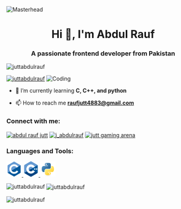 
![Masterhead](https://1.bp.blogspot.com/-7A4WynwLsMw/XbBpCXG8fHI/AAAAAAAAMt4/uOa1bpLskYgrwGbllhSu2SDj_Mig8SXJQCLcBGAsYHQ/s1600/2000_600px.gif)

<h1 align="center">Hi 👋, I'm Abdul Rauf</h1>
<h3 align="center">A passionate frontend developer from Pakistan</h3>

<p align="left"> <img src="https://komarev.com/ghpvc/?username=juttabdulrauf&label=Profile%20views&color=0e75b6&style=flat" alt="juttabdulrauf" /> </p>

<img align="right" alt="Coding" width="400" src=”https://images.squarespace-cdn.com/content/v1/5769fc401b631bab1addb2ab/1541580611624-TE64QGKRJG8SWAIUS7NS/ke17ZwdGBToddI8pDm48kPoswlzjSVMM-SxOp7CV59BZw-zPPgdn4jUwVcJE1ZvWQUxwkmyExglNqGp0IvTJZamWLI2zvYWH8K3-s_4yszcp2ryTI0HqTOaaUohrI8PI6FXy8c9PWtBlqAVlUS5izpdcIXDZqDYvprRqZ29Pw0o/coding-freak.gif”>

<p align="left"> <a href="https://github.com/ryo-ma/github-profile-trophy"><img src="https://github-profile-trophy.vercel.app/?username=juttabdulrauf" alt="juttabdulrauf" /></a> </p>

- 🌱 I’m currently learning **C, C++, and python**

- 📫 How to reach me **raufjutt4883@gmail.com**

<h3 align="left">Connect with me:</h3>
<p align="left">
<a href="https://fb.com/abdul rauf jutt" target="blank"><img align="center" src="https://raw.githubusercontent.com/rahuldkjain/github-profile-readme-generator/master/src/images/icons/Social/facebook.svg" alt="abdul rauf jutt" height="30" width="40" /></a>
<a href="https://instagram.com/j_abdulrauf" target="blank"><img align="center" src="https://raw.githubusercontent.com/rahuldkjain/github-profile-readme-generator/master/src/images/icons/Social/instagram.svg" alt="j_abdulrauf" height="30" width="40" /></a>
<a href="https://www.youtube.com/c/jutt gaming arena" target="blank"><img align="center" src="https://raw.githubusercontent.com/rahuldkjain/github-profile-readme-generator/master/src/images/icons/Social/youtube.svg" alt="jutt gaming arena" height="30" width="40" /></a>
</p>

<h3 align="left">Languages and Tools:</h3>
<p align="left"> <a href="https://www.cprogramming.com/" target="_blank" rel="noreferrer"> <img src="https://raw.githubusercontent.com/devicons/devicon/master/icons/c/c-original.svg" alt="c" width="40" height="40"/> </a> <a href="https://www.w3schools.com/cpp/" target="_blank" rel="noreferrer"> <img src="https://raw.githubusercontent.com/devicons/devicon/master/icons/cplusplus/cplusplus-original.svg" alt="cplusplus" width="40" height="40"/> </a> <a href="https://www.python.org" target="_blank" rel="noreferrer"> <img src="https://raw.githubusercontent.com/devicons/devicon/master/icons/python/python-original.svg" alt="python" width="40" height="40"/> </a> </p>

<p><img align="left" src="https://github-readme-stats.vercel.app/api/top-langs?username=juttabdulrauf&show_icons=true&locale=en&layout=compact" alt="juttabdulrauf" /></p>

<p>&nbsp;<img align="center" src="https://github-readme-stats.vercel.app/api?username=juttabdulrauf&show_icons=true&locale=en" alt="juttabdulrauf" /></p>

<p><img align="center" src="https://github-readme-streak-stats.herokuapp.com/?user=juttabdulrauf&" alt="juttabdulrauf" /></p>

